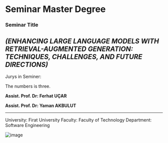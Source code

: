 # Seminar Master Degree

### Seminar Title
  
  _(ENHANCING LARGE LANGUAGE MODELS WITH RETRIEVAL-AUGMENTED GENERATION: TECHNIQUES, CHALLENGES, AND FUTURE DIRECTIONS)_
-----------------------------------------------------------------------------------------------------------------------

Jurys in Seminer: 

The numbers is three.

**Assist. Prof. Dr: Ferhat UÇAR**

**Assist. Prof. Dr: Yaman AKBULUT**

-----------------------------------------------------------------------------------------------------------------------
University: Firat University
Faculty:    Faculty of Technology 
Department: Software Engineering




![image](https://github.com/user-attachments/assets/b82e1161-eb36-46de-b3ce-a33f41f9a003)
